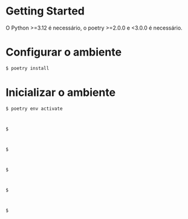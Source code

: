 # Getting Started
O Python >=3.12 é necessário, o poetry >=2.0.0 e <3.0.0 é necessário.

# Configurar o ambiente
```sh
$ poetry install
```

# Inicializar o ambiente
```sh
$ poetry env activate
```

# 
```sh
$ 
```

# 
```sh
$ 
```

# 
```sh
$ 
```

# 
```sh
$ 
```

# 
```sh
$ 
```